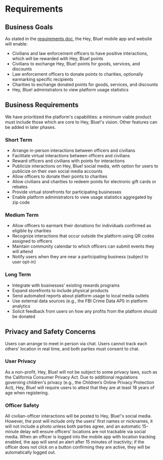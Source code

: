 # Requirements

## Business Goals
As stated in the [requirements doc](https://docs.google.com/document/d/10o-4eEzFo005pqDt_ORCztzaQCQ_9FNWYrxFasou3Eo/edit#), the Hey, Blue! mobile app and website will enable:
- Civilians and law enforcement officers to have positive interactions, which will be rewarded with Hey, Blue! points
- Civilians to exchange Hey, Blue! points for goods, services, and discounts
- Law enforcement officers to donate points to charities, optionally earmarking specific recipients
- Charities to exchange donated points for goods, services, and discounts
- Hey, Blue! administrators to view platform usage statistics

## Business Requirements
We have prioritized the platform's capabilities: a minimum viable product must include those which are core to Hey, Blue!'s vision. Other features can be added in later phases.

### Short Term
- Arrange in-person interactions between officers and civilians
- Facilitate virtual interactions between officers and civilians
- Reward officers and civilians with points for interactions
- Publicize interactions on Hey, Blue! social media, with option for users to publicize on their own social media accounts
- Allow officers to donate their points to charities
- Allow civilians and charities to redeem points for electronic gift cards or rebates
- Provide virtual storefronts for participating businesses
- Enable platform administrators to view usage statistics aggregated by zip code

### Medium Term
- Allow officers to earmark their donations for individuals confirmed as eligible by charities
- Recognize interactions that occur outside the platform using QR codes assigned to officers
- Maintain community calendar to which officers can submit events they will attend
- Notify users when they are near a participating business (subject to user opt-in)

### Long Term
- Integrate with businesses' existing rewards programs
- Expand storefronts to include physical products
- Send automated reports about platform usage to local media outlets
- Use external data sources (e.g., the FBI Crime Data API) in platform analytics
- Solicit feedback from users on how any profits from the platform should be donated

## Privacy and Safety Concerns
Users can arrange to meet in person via chat. Users cannot track each others' location in real time, and both parties must consent to chat.

### User Privacy
As a non-profit, Hey, Blue! will not be subject to some privacy laws, such as the California Consumer Privacy Act. Due to additional regulations governing children's privacy (e.g., the Children’s Online Privacy Protection Act), Hey, Blue! will require users to attest that they are at least 18 years of age when registering.

### Officer Safety
All civilian-officer interactions will be posted to Hey, Blue!'s social media. However, the post will include only the users' first names or nicknames, it will not include a photo unless both parties agree, and an automatic 15-minute delay will ensure officers' locations are not trackable via social media. When an officer is logged into the mobile app with location tracking enabled, the app will send an alert after 15 minutes of inactivity; if the officer does not click on a button confirming they are active, they will be automatically logged out.
